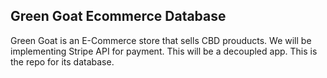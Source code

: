 ## Green Goat Ecommerce Database

Green Goat is an E-Commerce store that sells CBD prouducts.  We will be implementing Stripe API for payment. This will be a decoupled app. This is the repo for its database.
